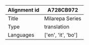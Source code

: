 |Alignment id | A728CB972
| --- | --- 
|Title | Milarepa Series 
|Type | translation
|Languages | ['en', 'it', 'bo']
